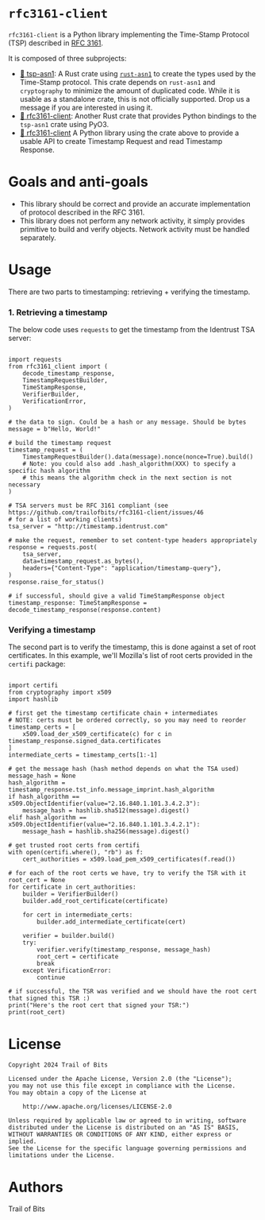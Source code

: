 # `rfc3161-client`

`rfc3161-client` is a Python library implementing the Time-Stamp Protocol (TSP)
described in [RFC 3161](https://www.ietf.org/rfc/rfc3161.txt).

It is composed of three subprojects:

- [:crab: tsp-asn1](./rust/tsp-asn1/Cargo.toml): A Rust crate using
  [`rust-asn1`](https://docs.rs/asn1/latest/asn1/index.html) to create the
  types used by the Time-Stamp protocol. This crate depends on `rust-asn1`
  and `cryptography` to minimize the amount of duplicated code. While
  it is usable as a standalone crate, this is not officially supported. Drop
  us a message if you are interested in using it.
- [:crab: rfc3161-client](./rust/Cargo.toml): Another Rust crate that
  provides Python bindings to the `tsp-asn1` crate using PyO3.
- [:snake: rfc3161-client](./pyproject.toml) A Python library using the
  crate above to provide a usable API to create Timestamp Request and read
  Timestamp Response.

# Goals and anti-goals

- This library should be correct and provide an accurate implementation of
  protocol described in the RFC 3161.
- This library does not perform any network activity, it simply provides
  primitive to build and verify objects. Network activity must be handled
  separately.

# Usage

There are two parts to timestamping: retrieving + verifying the timestamp.

### 1. Retrieving a timestamp

The below code uses `requests` to get the timestamp from the Identrust TSA server:

```{python}

import requests
from rfc3161_client import (
    decode_timestamp_response,
    TimestampRequestBuilder,
    TimeStampResponse,
    VerifierBuilder,
    VerificationError,
)

# the data to sign. Could be a hash or any message. Should be bytes
message = b"Hello, World!"

# build the timestamp request
timestamp_request = (
    TimestampRequestBuilder().data(message).nonce(nonce=True).build()
    # Note: you could also add .hash_algorithm(XXX) to specify a specific hash algorithm
    # this means the algorithm check in the next section is not necessary
)

# TSA servers must be RFC 3161 compliant (see https://github.com/trailofbits/rfc3161-client/issues/46
# for a list of working clients)
tsa_server = "http://timestamp.identrust.com"

# make the request, remember to set content-type headers appropriately
response = requests.post(
    tsa_server,
    data=timestamp_request.as_bytes(),
    headers={"Content-Type": "application/timestamp-query"},
)
response.raise_for_status()

# if successful, should give a valid TimeStampResponse object
timestamp_response: TimeStampResponse = decode_timestamp_response(response.content)

```

### Verifying a timestamp

The second part is to verify the timestamp, this is done against a set of
root certificates. In this example, we'll Mozilla's list of root certs
provided in the  `certifi` package:

```{python}

import certifi
from cryptography import x509
import hashlib

# first get the timestamp certificate chain + intermediates
# NOTE: certs must be ordered correctly, so you may need to reorder
timestamp_certs = [
    x509.load_der_x509_certificate(c) for c in timestamp_response.signed_data.certificates
]
intermediate_certs = timestamp_certs[1:-1]

# get the message hash (hash method depends on what the TSA used)
message_hash = None
hash_algorithm = timestamp_response.tst_info.message_imprint.hash_algorithm
if hash_algorithm == x509.ObjectIdentifier(value="2.16.840.1.101.3.4.2.3"):
    message_hash = hashlib.sha512(message).digest()
elif hash_algorithm == x509.ObjectIdentifier(value="2.16.840.1.101.3.4.2.1"):
    message_hash = hashlib.sha256(message).digest()

# get trusted root certs from certifi
with open(certifi.where(), "rb") as f:
    cert_authorities = x509.load_pem_x509_certificates(f.read())

# for each of the root certs we have, try to verify the TSR with it
root_cert = None
for certificate in cert_authorities:
    builder = VerifierBuilder()
    builder.add_root_certificate(certificate)

    for cert in intermediate_certs:
        builder.add_intermediate_certificate(cert)

    verifier = builder.build()
    try:
        verifier.verify(timestamp_response, message_hash)
        root_cert = certificate
        break
    except VerificationError:
        continue

# if successful, the TSR was verified and we should have the root cert that signed this TSR :)
print("Here's the root cert that signed your TSR:")
print(root_cert)

```

# License

```
Copyright 2024 Trail of Bits

Licensed under the Apache License, Version 2.0 (the "License");
you may not use this file except in compliance with the License.
You may obtain a copy of the License at

    http://www.apache.org/licenses/LICENSE-2.0

Unless required by applicable law or agreed to in writing, software
distributed under the License is distributed on an "AS IS" BASIS,
WITHOUT WARRANTIES OR CONDITIONS OF ANY KIND, either express or implied.
See the License for the specific language governing permissions and
limitations under the License.
```

# Authors

Trail of Bits
